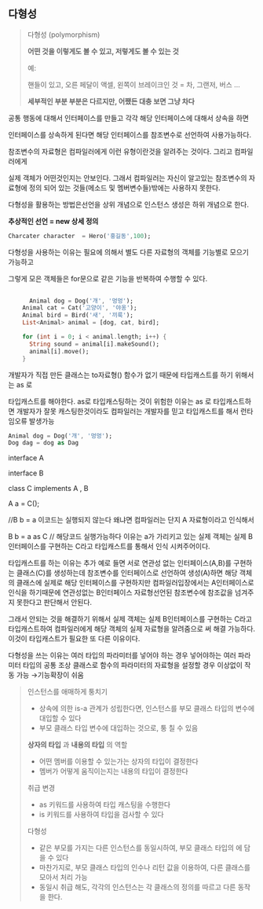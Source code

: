 ## 다형성

> 다형성 (polymorphism)
> 
> 
> **어떤 것을 이렇게도 볼 수 있고, 저렇게도 볼 수 있는 것**
> 
> 예:
> 
> 핸들이 있고, 오른 페달이 액셀, 왼쪽이 브레이크인 것 = 차, 그랜저, 버스 …
> 
> **세부적인 부분 부분은 다르지만, 어쨌든 대충 보면 그냥 차다**
> 

공통 행동에 대해서 인터페이스를 만들고 각각 해당 인터페이스에 대해서 상속을 하면 

인터페이스를 상속하게 된다면 해당 인터페이스를 참조변수로 선언하여 사용가능하다.

참조변수의 자료형은 컴파일러에게 이런 유형이란것을 알려주는 것이다.  그리고 컴파일러에게 

실제 객체가 어떤것인지는 안보인다. 그래서 컴파일러는 자신이 알고있는 참조변수의 자료형에 정의 되어 있는 것들(메소드 및 멤버변수들)밖에는 사용하지 못한다.  

다형성을 활용하는 방법은선언을 상위 개념으로 인스턴스 생성은 하위 개념으로 한다.

**추상적인 선언 = new 상세 정의**

```dart
Charcater character  = Hero('홍길동',100);
```

다형성을 사용하는 이유는 필요에 의해서 별도 다른 자료형의 객체를 기능별로 모으기 가능하고

그렇게 모은 객체들은 for문으로 같은 기능을 반복하여 수행할 수 있다.

```dart
	
	  Animal dog = Dog('개', '멍멍');
    Animal cat = Cat('고양이', '야옹');
    Animal bird = Bird('새', '끼룩');
    List<Animal> animal = [dog, cat, bird];

    for (int i = 0; i < animal.length; i++) {
      String sound = animal[i].makeSound();
      animal[i].move();
    }  
```

개발자가 직접 만든 클래스는 to자료형() 함수가 없기 때문에 타입캐스트를 하기 위해서는 as 로 

타입캐스트를 해야한다. as로 타입캐스팅하는 것이 위험한 이유는 as 로 타입캐스트하면 개발자가  잘못 캐스팅한것이라도 컴파일러는 개발자를 믿고 타입캐스트를 해서 런타임오류 발생가능

```dart
Animal dog = Dog('개', '멍멍');
Dog dag = dog as Dag
```

interface A

interface B

class C implements A , B

A a = C();

//B b = a 이코드는 실행되지 않는다 왜냐면 컴파일러는 단지 A 자료형이라고 인식해서

B b = a as C // 해당코드 실행가능하다 이유는 a가 가리키고 있는 실제 객체는 실제 B인터페이스를 구현하는 C라고 타입캐스트를 통해서 인식 시켜주어이다.                  

  

타입캐스트를 하는 이유는 추가 예로 들면 서로 연관성 없는 인터페이스(A,B)를 구현하는 클래스(C)를  생성하는데 참조변수를  인터페이스로 선언하여 생성(A)하면  해당 객체의 클래스에 실제로 해당 인터페이스를 구현하지만 컴파일러입장에서는 A인터페이스로 인식을 하기때문에 연관성없는 B인터페이스  자료형선언된 참조변수에 참조값을 넘겨주지 못한다고 판단해서 안된다.

그래서  안되는 것을 해결하기 위해서 실제 객체는 실제 B인터페이스를 구현하는 C라고 타입캐스트하여 컴파일러에게 해당 객체의 실제 자료형을 알려줌으로 써 해결 가능하다. 이것이 타입캐스트가 필요한 또 다른 이유이다.

다형성을 쓰는 이유는 여러 타입의 파라미터를 넣어야 하는 경우 넣어야하는  여러 파라미터 타입의 공통 조상 클래스로 함수의 파라미터의 자료형을 설정할 경우 이상없이 작동 가능 →기능확장이 쉬움

> 
> 
> 
> 인스턴스를 애매하게 퉁치기
> 
> - 상속에 의한 is-a 관계가 성립한다면, 인스턴스를 부모 클래스 타입의 변수에 대입할 수 있다
> - 부모 클래스 타입 변수에 대입하는 것으로, 퉁 칠 수 있음
> 
> **상자의 타입** 과 **내용의 타입** 의 역할
> 
> - 어떤 멤버를 이용할 수 있는가는 상자의 타입이 결정한다
> - 멤버가 어떻게 움직이는지는 내용의 타입이 결정한다
> 
> 취급 변경
> 
> - as 키워드를 사용하여 타입 캐스팅을 수행한다
> - is 키워드를 사용하여 타입을 검사할 수 있다
> 
> 다형성
> 
> - 같은 부모를 가지는 다른 인스턴스를 동일시하여, 부모 클래스 타입의 에 담을 수 있다
> - 마찬가지로, 부모 클래스 타입의 인수나 리턴 값을 이용하여, 다른 클래스를 모아서 처리 가능
> - 동일시 취급 해도, 각각의 인스턴스는 각 클래스의 정의를 따르고 다른 동작을 한다.
